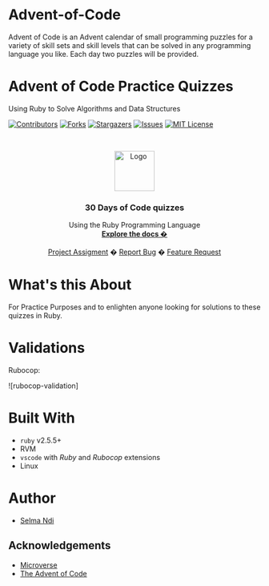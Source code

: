 # Advent-of-Code
Advent of Code is an Advent calendar of small programming puzzles for a variety of skill sets and skill levels that can be solved in any programming language you like. Each day two puzzles will be provided.

# Advent of Code Practice Quizzes
Using Ruby to Solve Algorithms and Data Structures


<!-- PROJECT SHIELDS -->
<!--
*** I'm using markdown "reference style" links for readability.
*** Reference links are enclosed in brackets [ ] instead of parentheses ( ).
*** See the bottom of this document for the declaration of the reference variables
*** for contributors-url, forks-url, etc. This is an optional, concise syntax you may use.
*** https://www.markdownguide.org/basic-syntax/#reference-style-links
-->
[![Contributors][contributors-shield]][contributors-url]
[![Forks][forks-shield]][forks-url]
[![Stargazers][stars-shield]][stars-url]
[![Issues][issues-shield]][issues-url]
[![MIT License][license-shield]][license-url]



<!-- PROJECT LOGO -->
<br />
<p align="center">
  <a href="https://www.microverse.org/">
    <img src="doc/microverse.png" alt="Logo" width="80" height="80">
  </a>

  <h3 align="center"> 30 Days of Code quizzes</h3>

  <p align="center">
    Using the Ruby Programming Language
    <br />
    <a href="https://github.com/Datagirlcmr/Advent-of-Code"><strong>Explore the docs �</strong></a>
    <br />
    <br />
    <a href="https://www.theod">Project Assigment</a>
    �
    <a href="https://github.com/Datagirlcmr/Advent-of-Code/issues">Report Bug</a>
    �
    <a href="https://github.com/Datagirlcmr/Advent-of-Code/issues"> Feature Request</a>
  </p>
</p>

# What's this About
For Practice Purposes and to enlighten anyone looking for solutions to these quizzes in Ruby.

# Validations

Rubocop: 

![rubocop-validation]


# Built With

* `ruby` v2.5.5+
* RVM
* `vscode` with _Ruby_ and _Rubocop_ extensions
* Linux

# Author

* [Selma Ndi](https://github.com/Datagirlcmr)

<!--# License

<!--This project is licensed under the MIT License - see the [LICENSE.md](LICENSE.md) file for details 

<!-- ACKNOWLEDGEMENTS -->
## Acknowledgements
* [Microverse](https://www.microverse.org/)
* [The Advent of Code](https://www.adventofcode.com/)




<!-- MARKDOWN LINKS & IMAGES -->
<!-- https://www.markdownguide.org/basic-syntax/#reference-style-links -->
[contributors-shield]: https://img.shields.io/github/contributors/othneildrew/Best-README-Template.svg?style=flat-square
[contributors-url]: https://github.com/Datagirlcmr/Advent-of-Code/graphs/contributors
[forks-shield]: https://img.shields.io/github/forks/Datagirlcmr/Advent-of-Code
[forks-url]: https://github.com/Datagirlcmr/Advent-of-Code/network/members
[stars-shield]: https://img.shields.io/github/stars/Datagirlcmr/Advent-of-Code
[stars-url]: https://github.com/Datagirlcmr/Advent-of-Code/stargazers
[issues-shield]: https://img.shields.io/github/issues/Datagirlcmr/Advent-of-Code
[issues-url]: https://github.com/Datagirlcmr/Advent-of-Code/issues
[license-shield]: https://img.shields.io/github/license/Datagirlcmr/Advent-of-Code
[license-url]: https://github.com/Datagirlcmr/Advent-of-Code/blob/master/LICENSE.txt
